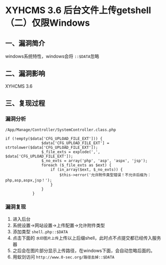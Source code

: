 XYHCMS 3.6 后台文件上传getshell（二）仅限Windows
================================================

一、漏洞简介
------------

windows系统特性，windows会将 `::$DATA`忽略

二、漏洞影响
------------

XYHCMS 3.6

三、复现过程
------------

### 漏洞分析

`/App/Manage/Controller/SystemController.class.php`

    if (!empty($data['CFG_UPLOAD_FILE_EXT'])) {
                    $data['CFG_UPLOAD_FILE_EXT'] = strtolower($data['CFG_UPLOAD_FILE_EXT']);
                    $_file_exts = explode(',', $data['CFG_UPLOAD_FILE_EXT']);
                    $_no_exts = array('php', 'asp', 'aspx', 'jsp');
                    foreach ($_file_exts as $ext) {
                        if (in_array($ext, $_no_exts)) {
                            $this->error('允许附件类型错误！不允许后缀为：php,asp,aspx,jsp！');
                        }
                    }
                }

### 漏洞复现

1.  进入后台
2.  系统设置-\>网站设置-\>上传配置-\>允许附件类型
3.  添加类型 `shell.php::$DATA`
4.  点击下面的
    `水印图片上传`上传以上后缀shell，此时点不点提交都已经传入服务器
5.  之后会在图片部分显示上传路径，在windows下面，会自动忽略后面的。
6.  用蚁剑访问 `http://www.0-sec.org/路径去掉::$DATA`
